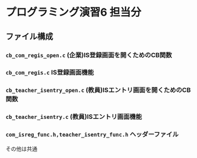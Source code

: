 # プログラミング演習6 担当分

## ファイル構成

### ```cb_com_regis_open.c``` (企業)IS登録画面を開くためのCB関数
### ```cb_com_regis.c``` IS登録画面機能
### ```cb_teacher_isentry_open.c``` (教員)ISエントリ画面を開くためのCB関数
### ```cb_teacher_isentry.c``` (教員)ISエントリ画面機能
### ```com_isreg_func.h,teacher_isentry_func.h``` ヘッダーファイル
その他は共通


